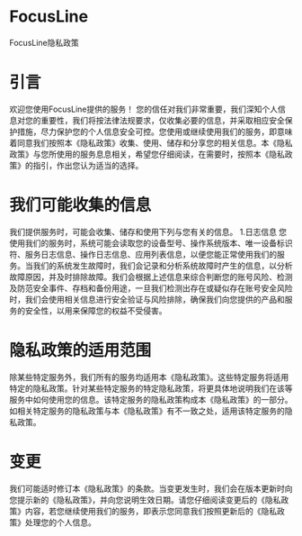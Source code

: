 # FocusLine
FocusLine隐私政策

# 引言
欢迎您使用FocusLine提供的服务！
您的信任对我们非常重要，我们深知个人信息对您的重要性，我们将按法律法规要求，仅收集必要的信息，并采取相应安全保护措施，尽力保护您的个人信息安全可控。您使用或继续使用我们的服务，即意味着同意我们按照本《隐私政策》收集、使用、储存和分享您的相关信息。本《隐私政策》与您所使用的服务息息相关，希望您仔细阅读，在需要时，按照本《隐私政策》的指引，作出您认为适当的选择。

# 我们可能收集的信息
我们提供服务时，可能会收集、储存和使用下列与您有关的信息。
1.日志信息
您使用我们的服务时，系统可能会读取您的设备型号、操作系统版本、唯一设备标识符、服务日志信息、操作日志信息、应用列表信息，以便您能正常使用我们的服务。当我们的系统发生故障时，我们会记录和分析系统故障时产生的信息，以分析故障原因，并及时排除故障。我们会根据上述信息来综合判断您的账号风险、检测及防范安全事件、存档和备份用途，一旦我们检测出存在或疑似存在账号安全风险时，我们会使用相关信息进行安全验证与风险排除，确保我们向您提供的产品和服务的安全性，以用来保障您的权益不受侵害。

# 隐私政策的适用范围
除某些特定服务外，我们所有的服务均适用本《隐私政策》。这些特定服务将适用特定的隐私政策。针对某些特定服务的特定隐私政策，将更具体地说明我们在该等服务中如何使用您的信息。该特定服务的隐私政策构成本《隐私政策》的一部分。如相关特定服务的隐私政策与本《隐私政策》有不一致之处，适用该特定服务的隐私政策。

# 变更
我们可能适时修订本《隐私政策》的条款。当变更发生时，我们会在版本更新时向您提示新的《隐私政策》，并向您说明生效日期。请您仔细阅读变更后的《隐私政策》内容，若您继续使用我们的服务，即表示您同意我们按照更新后的《隐私政策》处理您的个人信息。

